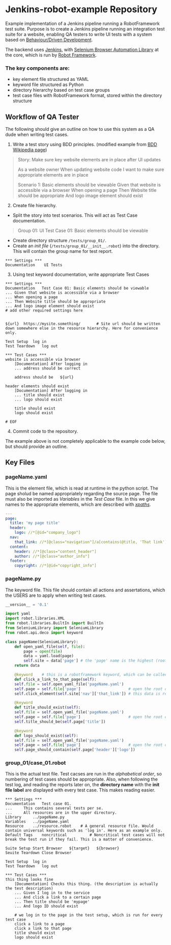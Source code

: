 # Jenkins-robot-example Repository

Example implementation of a Jenkins pipeline running a RobotFramework test suite.
Purpose is to create a Jenkins pipeline running an integration test suite for
a website, enabling QA testers to write UI tests with a system based
on [Behaviour/Driven Development](https://en.wikipedia.org/wiki/Behavior-driven_development).

The backend uses [Jenkins](https://jenkins.io/), with [Selenium Browser Automation Library](https://seleniumhq.org/) at the core, 
which is run by [Robot Framework](https://robotframework.org/).

### The key components are:
- key element file structured as YAML
- keyword file structured as Python
- directory hierarchy based on test case groups
- test case files with RobotFramework format, stored within the directory structure

## Workflow of QA Tester
The following should give an outline on how to use this system as a QA dude when writing test cases.


1.  Write a test story using BDD principles. (modified example from [BDD Wikipedia page](https://en.wikipedia.org/wiki/Behavior-driven_development))

  > Story: Make sure key website elements are in place after UI updates
  >
  > As a website owner
  > When updating website code
  > I want to make sure appropriate elements are in place
  >
  > Scenario 1: Basic elements should be viewable
  > Given that website is accessible via a browser
  > When opening a page
  > Then Website title should be appropriate
  > And logo image element should exist

2. Create file hierarchy.
  *  Split the story into test scenarios. This will act as Test Case documentation.
  >Group 01: UI
  >Test Case 01: Basic elements should be viewable

  *  Create directory structure ```/tests/group_01/```.
  *  Create an *init file* (```/tests/group_01/__init__.robot```) into the directory. This will contain the group name for test report.
```
*** Settings ***
Documentation    UI Tests
```

3.  Using test keyword documentation, write appropriate Test Cases

```robotframework
*** Settings ***
Documentation	Test Case 01: Basic elements should be viewable
...	Given that website is accessible via a browser
...	When opening a page
...	Then Website title should be appropriate
...	And logo image element should exist
# add other required settings here


${url}	https://mysite.something/		# Site url should be written down somewhere else in the resource hierarchy. Here for convenience only.

Test Setup	log in
Test Teardown	log out

*** Test Cases ***
website is accessible via browser
	[Documentation]	After logging in
	...	address should be correct
	
	address should be	${url}

header elements should exist
	[Documentation]	After logging in
	...	title should exist
	...	logo should exist

	title should exist
	logo should exist

# EOF
```
4. Commit code to the repository.

The example above is not completely applicable to the example code below, but should provide an outline.

## Key Files

### pageName.yaml
This is the element file, which is read at runtime in the python script. The page sholud be named appropriately regarding the source page. The file must also be imported as *Variables* in the *Test Case* file. In this we give names to the appropriate elements, which are described with *[xpaths](https://en.wikipedia.org/wiki/XPath)*.
```yaml
---
page:
  title: 'my page title'
  header:
    logo: //*[@id="company_logo"]
  nav:
    that_link: //*[@class="navigation"]/a[contains(@title, 'That link')]
  content:
    header: //*[@class="content_header"]
    author: //*[@class="author_info"]
  footer:
    copyright: //*[@id="copyright_info"]

```

### pageName.py
The keyword file. This file should contain all actions and assertations, which the USERS are to apply when writing test cases.

```python
__version__ = '0.1'

import yaml
import robot.libraries.XML
from robot.libraries.BuiltIn import BuiltIn
from SeleniumLibrary import SeleniumLibrary
from robot.api.deco import keyword

class pageName(SeleniumLibrary):
    def open_yaml_file(self, file):
        page = open(file)
        data = yaml.load(page)
        self.site = data['page'] # the 'page' name is the highest (root) YAML element in the YAML file.
	return data

    @keyword    # this is a robotframework keyword, which can be called using .robot file
    def click_a_link_to_that_page(self):
	self.file = self.open_yaml_file('pageName.yaml')
	self.page = self.file['page']                     # open the root of yaml data
	self.click_element(self.site['nav']['that_link']) # this data is relative to the root selection

    @keyword
    def title_should_exist(self):
	self.file = self.open_yaml_file('pageName.yaml')
	self.page = self.file['page']                     # open the root of yaml data
	self.title_should_be(self.page['title'])

    @keyword
    def logo_should_exist(self):
	self.file = self.open_yaml_file('pageName.yaml')
	self.page = self.file['page']                     # open the root of yaml data
	self.page_should_contain(self.page['header']['logo'])
```

### group_01/case_01.robot
This is the actual test file. Test cacses are run in the *alphabetical order*, so numbering of test cases should be appropriate.
Also, when following the test log, and reading the reports later on, the **directory name** with the **init file label** are displayed with every test case. This makes reading easier.

```robotframework
*** Settings ***
Documentation	Test case 01.
...		This contains several tests per se.
...		All resources are in the upper directory.
Library		../pageName.py
Variables	../pageName.yaml
Resource	../resource.robot    # A general resource file. Would contain universal keywords such as 'log in'. Here as an example only.
Default Tags	noncritical          # Noncritical test cases will not break the test run if they fail. This is a matter of convenience.

Suite Setup	Start Browser	${target}	${browser}
Seuite Teardown	Close Browser

Test Setup	log in
Test Teardown	log out

*** Test Cases ***
this thing looks fine
	[Documentation]	Checks this thing. (the description is actually the test description)
	...	Given I log in to the service
	...	And click a link to a certain page
	...	Then title should be 'mypage'
	...	And logo ID should exist

	# we log in to the page in the test setup, which is run for every test case
	click a link to a page
	click a link to that page
	title should exist
	logo should exist
```


		

